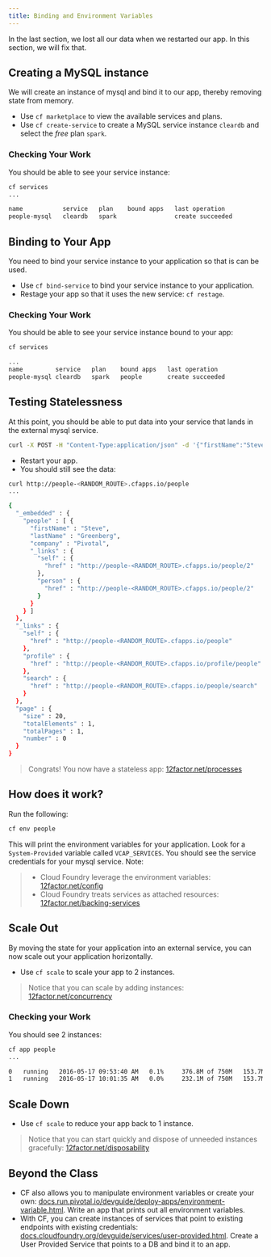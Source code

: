 ```yaml
---
title: Binding and Environment Variables
---
```


In the last section, we lost all our data when we restarted our app.  In this section, we will fix that.

## Creating a MySQL instance

We will create an instance of mysql and bind it to our app, thereby removing state from memory.

* Use `cf marketplace` to view the available services and plans.  
* Use `cf create-service` to create a MySQL service instance `cleardb` and select the *free* plan `spark`.

### Checking Your Work

You should be able to see your service instance:

```sh
cf services
...

name           service   plan    bound apps   last operation   
people-mysql   cleardb   spark                create succeeded   
```

## Binding to Your App

You need to bind your service instance to your application so that is can be used.

* Use `cf bind-service` to bind your service instance to your application.
* Restage your app so that it uses the new service: `cf restage`.

### Checking Your Work

You should be able to see your service instance bound to your app:

```sh
cf services

...
name         service   plan    bound apps   last operation   
people-mysql cleardb   spark   people       create succeeded
```

## Testing Statelessness

At this point, you should be able to put data into your service that lands in the external mysql service.

```sh
curl -X POST -H "Content-Type:application/json" -d '{"firstName":"Steve", "lastName":"Greenberg", "company":"Pivotal"}' http://people-<RANDOM_ROUTE>.cfapps.io/people
```

* Restart your app.
* You should still see the data:

```sh
curl http://people-<RANDOM_ROUTE>.cfapps.io/people
...

{
  "_embedded" : {
    "people" : [ {
      "firstName" : "Steve",
      "lastName" : "Greenberg",
      "company" : "Pivotal",
      "_links" : {
        "self" : {
          "href" : "http://people-<RANDOM_ROUTE>.cfapps.io/people/2"
        },
        "person" : {
          "href" : "http://people-<RANDOM_ROUTE>.cfapps.io/people/2"
        }
      }
    } ]
  },
  "_links" : {
    "self" : {
      "href" : "http://people-<RANDOM_ROUTE>.cfapps.io/people"
    },
    "profile" : {
      "href" : "http://people-<RANDOM_ROUTE>.cfapps.io/profile/people"
    },
    "search" : {
      "href" : "http://people-<RANDOM_ROUTE>.cfapps.io/people/search"
    }
  },
  "page" : {
    "size" : 20,
    "totalElements" : 1,
    "totalPages" : 1,
    "number" : 0
  }
}
```

> Congrats!  You now have a stateless app: <a href="http://12factor.net/processes" target="_blank">12factor.net/processes</a>

## How does it work?

Run the following:

```sh
cf env people
```

This will print the environment variables for your application.  Look for a `System-Provided` variable called `VCAP_SERVICES`.  You should see the service credentials for your mysql service.  Note:

> * Cloud Foundry leverage the environment variables: <a href="http://12factor.net/config" target="_blank">12factor.net/config</a>
> * Cloud Foundry treats services as attached resources: <a href="http://12factor.net/backing-services" target="_blank">12factor.net/backing-services</a>


## Scale Out

By moving the state for your application into an external service, you can now scale out your application horizontally.

* Use `cf scale` to scale your app to 2 instances.

> Notice that you can scale by adding instances: <a href="http://12factor.net/concurrency" target="_blank">12factor.net/concurrency</a>

### Checking your Work

You should see 2 instances:

```sh
cf app people
...

0   running   2016-05-17 09:53:40 AM   0.1%     376.8M of 750M   153.7M of 1G      
1   running   2016-05-17 10:01:35 AM   0.0%     232.1M of 750M   153.7M of 1G      
```

## Scale Down

* Use `cf scale` to reduce your app back to 1 instance.

> Notice that you can start quickly and dispose of unneeded instances gracefully: <a href="http://12factor.net/disposability" target="_blank">12factor.net/disposability</a>

## Beyond the Class

* CF also allows you to manipulate environment variables or create your own: <a href="https://docs.run.pivotal.io/devguide/deploy-apps/environment-variable.html" target="_blank">docs.run.pivotal.io/devguide/deploy-apps/environment-variable.html</a>.  Write an app that prints out all environment variables.
* With CF, you can create instances of services that point to existing endpoints with existing credentials: <a href="http://docs.cloudfoundry.org/devguide/services/user-provided.html" target="_blank">docs.cloudfoundry.org/devguide/services/user-provided.html</a>.  Create a User Provided Service that points to a DB and bind it to an app.
